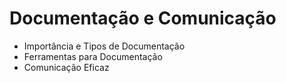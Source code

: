 # Documentação e Comunicação
- Importância e Tipos de Documentação
- Ferramentas para Documentação
- Comunicação Eficaz
